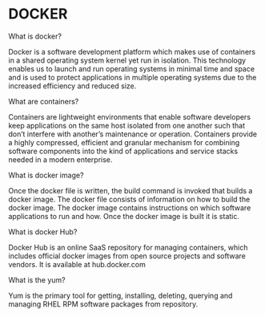 # DOCKER


What is docker?

Docker is a software development platform which makes use of containers in a shared operating system kernel yet run in isolation. This technology enables us to launch and run operating systems in minimal time and space and is used to protect applications in multiple operating systems due to the increased efficiency and reduced size.


What are containers?

Containers are lightweight environments that enable software developers keep applications on the same host isolated from one another such that don’t interfere with another’s maintenance or operation. Containers provide a highly compressed, efficient and granular mechanism for combining software components into the kind of applications and service stacks needed in a modern enterprise.


What is docker image?

Once the docker file is written, the build command is invoked that builds a docker image. The docker file consists of information on how to build the docker image. The docker image contains instructions on which software applications to run and how. Once the docker image is built it is static.


What is docker Hub?

Docker Hub is an online SaaS repository for managing containers, which includes official docker images from open source projects and software vendors. It is available at hub.docker.com


What is the yum?

Yum is the primary tool for getting, installing, deleting, querying and managing RHEL RPM software packages from repository.
